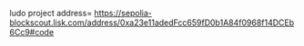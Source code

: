 ludo project address= https://sepolia-blockscout.lisk.com/address/0xa23e11adedFcc659fD0b1A84f0968f14DCEb6Cc9#code